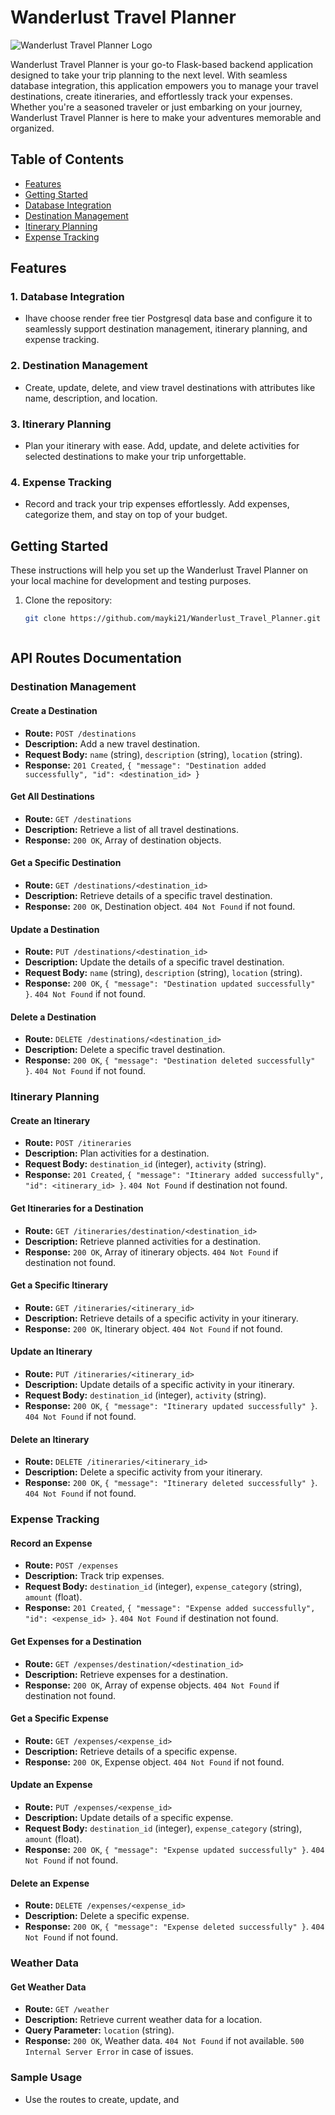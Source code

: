

# Wanderlust Travel Planner

![Wanderlust Travel Planner Logo](https://your-image-url-here.com/logo.png)

Wanderlust Travel Planner is your go-to Flask-based backend application designed to take your trip planning to the next level. With seamless database integration, this application empowers you to manage your travel destinations, create itineraries, and effortlessly track your expenses. Whether you're a seasoned traveler or just embarking on your journey, Wanderlust Travel Planner is here to make your adventures memorable and organized.

## Table of Contents
- [Features](#features)
- [Getting Started](#getting-started)
- [Database Integration](#database-integration)
- [Destination Management](#destination-management)
- [Itinerary Planning](#itinerary-planning)
- [Expense Tracking](#expense-tracking)


## Features

### 1. Database Integration
- Ihave choose render free tier Postgresql data base  and configure it to seamlessly support destination management, itinerary planning, and expense tracking.

### 2. Destination Management
- Create, update, delete, and view travel destinations with attributes like name, description, and location.

### 3. Itinerary Planning
- Plan your itinerary with ease. Add, update, and delete activities for selected destinations to make your trip unforgettable.

### 4. Expense Tracking
- Record and track your trip expenses effortlessly. Add expenses, categorize them, and stay on top of your budget.

## Getting Started

These instructions will help you set up the Wanderlust Travel Planner on your local machine for development and testing purposes.

1. Clone the repository:
   ```bash
   git clone https://github.com/mayki21/Wanderlust_Travel_Planner.git



## API Routes Documentation

### Destination Management

#### Create a Destination
- **Route:** `POST /destinations`
- **Description:** Add a new travel destination.
- **Request Body:** `name` (string), `description` (string), `location` (string).
- **Response:** `201 Created`, `{ "message": "Destination added successfully", "id": <destination_id> }`

#### Get All Destinations
- **Route:** `GET /destinations`
- **Description:** Retrieve a list of all travel destinations.
- **Response:** `200 OK`, Array of destination objects.

#### Get a Specific Destination
- **Route:** `GET /destinations/<destination_id>`
- **Description:** Retrieve details of a specific travel destination.
- **Response:** `200 OK`, Destination object. `404 Not Found` if not found.

#### Update a Destination
- **Route:** `PUT /destinations/<destination_id>`
- **Description:** Update the details of a specific travel destination.
- **Request Body:** `name` (string), `description` (string), `location` (string).
- **Response:** `200 OK`, `{ "message": "Destination updated successfully" }`. `404 Not Found` if not found.

#### Delete a Destination
- **Route:** `DELETE /destinations/<destination_id>`
- **Description:** Delete a specific travel destination.
- **Response:** `200 OK`, `{ "message": "Destination deleted successfully" }`. `404 Not Found` if not found.

### Itinerary Planning

#### Create an Itinerary
- **Route:** `POST /itineraries`
- **Description:** Plan activities for a destination.
- **Request Body:** `destination_id` (integer), `activity` (string).
- **Response:** `201 Created`, `{ "message": "Itinerary added successfully", "id": <itinerary_id> }`. `404 Not Found` if destination not found.

#### Get Itineraries for a Destination
- **Route:** `GET /itineraries/destination/<destination_id>`
- **Description:** Retrieve planned activities for a destination.
- **Response:** `200 OK`, Array of itinerary objects. `404 Not Found` if destination not found.

#### Get a Specific Itinerary
- **Route:** `GET /itineraries/<itinerary_id>`
- **Description:** Retrieve details of a specific activity in your itinerary.
- **Response:** `200 OK`, Itinerary object. `404 Not Found` if not found.

#### Update an Itinerary
- **Route:** `PUT /itineraries/<itinerary_id>`
- **Description:** Update details of a specific activity in your itinerary.
- **Request Body:** `destination_id` (integer), `activity` (string).
- **Response:** `200 OK`, `{ "message": "Itinerary updated successfully" }`. `404 Not Found` if not found.

#### Delete an Itinerary
- **Route:** `DELETE /itineraries/<itinerary_id>`
- **Description:** Delete a specific activity from your itinerary.
- **Response:** `200 OK`, `{ "message": "Itinerary deleted successfully" }`. `404 Not Found` if not found.

### Expense Tracking

#### Record an Expense
- **Route:** `POST /expenses`
- **Description:** Track trip expenses.
- **Request Body:** `destination_id` (integer), `expense_category` (string), `amount` (float).
- **Response:** `201 Created`, `{ "message": "Expense added successfully", "id": <expense_id> }`. `404 Not Found` if destination not found.

#### Get Expenses for a Destination
- **Route:** `GET /expenses/destination/<destination_id>`
- **Description:** Retrieve expenses for a destination.
- **Response:** `200 OK`, Array of expense objects. `404 Not Found` if destination not found.

#### Get a Specific Expense
- **Route:** `GET /expenses/<expense_id>`
- **Description:** Retrieve details of a specific expense.
- **Response:** `200 OK`, Expense object. `404 Not Found` if not found.

#### Update an Expense
- **Route:** `PUT /expenses/<expense_id>`
- **Description:** Update details of a specific expense.
- **Request Body:** `destination_id` (integer), `expense_category` (string), `amount` (float).
- **Response:** `200 OK`, `{ "message": "Expense updated successfully" }`. `404 Not Found` if not found.

#### Delete an Expense
- **Route:** `DELETE /expenses/<expense_id>`
- **Description:** Delete a specific expense.
- **Response:** `200 OK`, `{ "message": "Expense deleted successfully" }`. `404 Not Found` if not found.

### Weather Data

#### Get Weather Data
- **Route:** `GET /weather`
- **Description:** Retrieve current weather data for a location.
- **Query Parameter:** `location` (string).
- **Response:** `200 OK`, Weather data. `404 Not Found` if not available. `500 Internal Server Error` in case of issues.

### Sample Usage

- Use the routes to create, update, and

